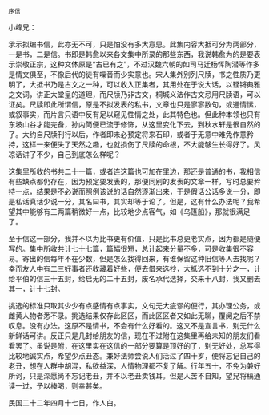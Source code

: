     序信 

   小峰兄：

   承示拟编书信，此亦无不可，只是怕没有多大意思。此集内容大抵可分为两部分，一是书，二是信。书即是韩愈以来各文集中所录的那些东西，我说韩愈为的是要表示崇敬正宗，这种文体原是“古已有之”，不过汉魏六朝的如司马迁杨恽陶潜等作多是情文俱至，不像后代的徒有噪音而少实意也。宋人集外别列尺牍，书之性质乃更明了，大抵书乃是古文之一种，可以收入正集者，其用处在于说大话，以铿锵典雅之文词，讲正大堂皇的道理，而尺牍乃非古文，桐城义法作古文忌用尺牍语，可以证矣。尺牍即此所谓信，原是不拟发表的私书，文章也只是寥寥数句，或通情愫，或叙事实，而片言只语中反有足以窥见性情之处，此其特色也。但此种本领也只有东坡山谷才能完备，孙内简便已流于修饰，从这里变化下去，到秋水轩是很自然的了。大约自尺牍刊行以后，作者即未必预定将来石印，或者于无意中难免作意矜持，这样一来便失了天然之趣，也就损伤了尺牍的命根，不大能够生长得好了。风凉话讲了不少，自己到底怎么样呢？

   这集里所收的书共二十一篇，或者连这篇也可加在里边，那还是普通的书，我相信有些缺点都仍存在，因为预定要发表的，那便同别的发表的文章一样，写时总要矜持一点，结果是不必说而照例该说的话自然逐渐出来，于是假话公话多说一分，即是私话真话少说一分，其名曰书，其实却等于论了。但是，这有什么办法呢？我希望其中能够有三两篇稍微好一点，比较地少点客气，如《乌篷船》，那就很满足了。

   至于信这一部分，我并不以为比书更有价值，只是比书总更老实点，因为都是随便写的。集中所收共计七十七篇，篇幅很短，总计起来分量不多，可是收集很不容易。寄出的信每年不在少数，但是怎么找得回来，有谁保留这种旧信等人去找呢？幸而友人中有二三好事者还收藏着好些，便去借来选抄，大抵选不到十分之一，计给平伯的信三十五封，给启无的二十五封，废名承代选择，交来十八封，我又删去其一，计十七封。

   挑选的标准只取其少少有点感情有点事实，文句无大疵谬的便行，其办理公务，或雌黄人物者悉不录。挑选结果仅存此区区，而此区区者又如此无聊，覆阅之后不禁叹息。没有办法。这原不是情书，不会有什么好看的。这又不是宣言书，别无什么新鲜话可讲。反正只是几封给朋友的信，现在不过附在这集里再给未知的朋友们看看罢了。虽说是附，在这里实在这信的一部分要算是顶好的了，别无好处，总写得比较地诚实点，希望少点丑态。兼好法师尝说人们活过了四十岁，便将忘记自己的老丑，想在人群中胡混，私欲益深，人情物理都不复了解。行年五十，不免为兼好所诃，只是深愿尚不忘记老丑，并不以老丑卖钱耳。但是人苦不自知，望兄将稿通读一过，予以棒喝，则幸甚矣。

   民国二十二年四月十七日，作人白。

